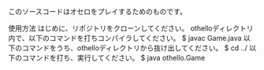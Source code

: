 このソースコードはオセロをプレイするためのものです。

使用方法
はじめに、リポジトリをクローンしてください。
othelloディレクトリ内で、以下のコマンドを打ちコンパイラしてください。
 $ javac Game.java
以下のコマンドをうち、othelloディレクトリから抜け出してください。
 $ cd ../
以下のコマンドを打ち、実行してください。
 $ java othello.Game
